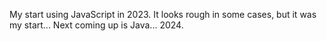 My start using JavaScript in 2023. It looks rough in some cases, but it was my start...
Next coming up is Java... 2024.
